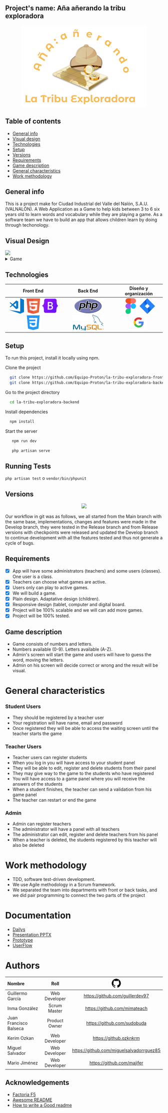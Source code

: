 ## Project's name: Aña añerando la tribu exploradora

<p align="center"> <img src="https://github.com/Equipo-Proton/la-tribu-exploradora-frontend/blob/readme/src/assets/img/HeaderLogo.png"/> </p>

## Table of contents

- [General info](#general-info)
- [Visual design](#visual-design)
- [Technologies](#technologies)
- [Setup](#setup)
- [Versions](#versions)
- [Requirements](#requirements)
- [Game description](#game-description)
- [General characteristics](#general-characteristics)
- [Work methodology](#work-methodology)

## General info

This is a project make for Ciudad Industrial del Valle del Nalón, S.A.U. (VALNALÓN). A Web Application as a Game to help kids between 3 to 6 six years old to learn words and vocabulary while they are playing a game. As a software team we have to build an app that allows children learn by doing through techonology.

## Visual Design

<img src="https://github.com/Equipo-Proton/la-tribu-exploradora-frontend/blob/readme/src/assets/gifs/Desktop-APP.gif"/>

<details><summary>Game</summary>

<img src="https://github.com/Equipo-Proton/la-tribu-exploradora-frontend/blob/readme/src/assets/gifs/Desktop-Game.gif"/>
</details>

## Technologies

|                                                                                                                                       Front End                                                                                                                                       |                                                                Back End                                                                 |                                                                                             Diseño y organización                                                                                              |
| :-----------------------------------------------------------------------------------------------------------------------------------------------------------------------------------------------------------------------------------------------------------------------------------: | :-------------------------------------------------------------------------------------------------------------------------------------: | :------------------------------------------------------------------------------------------------------------------------------------------------------------------------------------------------------------: |
| <img src="https://github.com/Yelose/Yelose/blob/main/img/vscode.png"> <img src="https://github.com/Yelose/Yelose/blob/main/img/html.png"> <img src="https://github.com/Yelose/Yelose/blob/main/img/bootstrap.png"> <img src="https://github.com/Yelose/Yelose/blob/main/img/css.png"> | <img src="https://github.com/Yelose/Yelose/blob/main/img/php.png"> <img src="https://github.com/Yelose/Yelose/blob/main/img/mysql.png"> | <img src="https://github.com/Yelose/Yelose/blob/main/img/figma.png"> <img src="https://github.com/Yelose/Yelose/blob/main/img/jira.png"> <img src="https://github.com/Yelose/Yelose/blob/main/img/google.png"> |

## Setup

To run this project, install it locally using npm.

Clone the project

```bash
  git clone https://github.com/Equipo-Proton/la-tribu-exploradora-frontend.git
  git clone https://github.com/Equipo-Proton/la-tribu-exploradora-backend.git
```

Go to the project directory

```bash
  cd la-tribu-exploradora-backend
```

Install dependencies

```bash
  npm install
```

Start the server

```bash
   npm run dev
```
```bash
   php artisan serve
```

## Running Tests

`php artisan test` o `vendor/bin/phpunit`

## Versions

<p align="center"> <img src="src/assets/img/Versions.png"/> </p>
Our workflow in git was as follows, we all started from the Main branch with the same base, implementations, changes and features were made in the Develop branch, they were tested in the Release branch and from Release versions with checkpoints were released and updated the Develop branch to continue development with all the features tested and thus not generate a cycle of bugs.

## Requirements

- [x] App will have some administrators (teachers) and some users (classes). One user is a class.
- [x] Teachers can choose what games are active.
- [x] Users only can play to active games.
- [x] We will build a game.
- [x] Plain design. Adaptative design (children).
- [x] Responsive design (tablet, computer and digital board.
- [x] Project will be 100% scalable and we will can add more games.
- [x] Project will be 100% tested.

## Game description

<ul>
<li>Game consists of numbers and letters.</li>
<li>Numbers available (0-9). Letters available (A-Z).</li>
<li>Admin's screen will start the game and users will have to guess the word, moving the letters.</li>
<li>Admin on his screen will decide correct or wrong and the result will be visual.</li>
</ul>

# General characteristics

### Student Users

- They should be registered by a teacher user
- Your registration will have name, email and password
- Once registered they will be able to access the waiting screen until the teacher starts the game

### Teacher Users

- Teacher users can register students
- When you log in you will have access to your student panel
- They will be able to edit, register and delete students from their panel
- They may give way to the game to the students who have registered
- You will have access to a game panel where you will receive the answers of the students
- When a student finishes, the teacher can send a validation from his game panel
- The teacher can restart or end the game

### Admin

- Admin can register teachers
- The administrator will have a panel with all teachers
- The administrator can edit, register and delete teachers from his panel
- When a teacher is deleted, the students registered by this teacher will also be deleted

# Work methodology

- TDD, software test-driven development.
- We use Agile methodology in a Scrum framework.
- We separated the team into departments with front or back tasks, and we did pair programming to connect the two parts of the project

# Documentation

- [Dailys](https://docs.google.com/document/d/1gGHcJYTPoZo_kbkBN_cQCpXgPu5JvurKWr8xd1vH7Lo/edit)
- [Presentation PPTX](https://docs.google.com/presentation/d/1TiQ86Y-N194oHaoAA1V5erXUQw2_3wZ_YzafjYdXoQs/edit?usp=sharing)
- [Prototype](https://www.figma.com/file/HCGDAXOHXuOM567hPHBryR/Proyecto-Pedag%C3%B3gico?node-id=111%3A3)
- [UserFlow](https://www.figma.com/file/R3aFH6bPeETNHazU5k2zO4/Valnal%C3%B3n-User-Flow?node-id=0%3A1)

# Authors

| Nombre                 |     Roll      | <img src="https://github.com/Yelose/Yelose/blob/main/img/github.png" width="30px" height="30px"> |
| :--------------------- | :-----------: | :----------------------------------------------------------------------------------------------: |
| Guillermo García       | Web Developer |                                 https://github.com/guillerdev97                                  |
| Inma González          | Scrum Master  |                                   https://github.com/mimateach                                   |
| Juan Francisco Balseca | Product Owner |                                   https://github.com/sudobuda                                    |
| Kerim Ozkan            | Web Developer |                                      https://github.ozknkrm                                      |
| Miguel Salvador        | Web Developer |                             https://github.com/miguelsalvadorrguez85                             |
| Mario Jiménez          | Web Developer |                                    https://github.com/majifer                                    |

## Acknowledgements

- [Factoria F5](https://factoriaf5.org/?gclid=Cj0KCQjwy5maBhDdARIsAMxrkw0EF7pGqIr-Pip3eRLWDJxu5McgIqrV4kG3QZg4Z3u8YLn7CBHj-PkaAgfXEALw_wcB)
- [Awesome README](https://github.com/matiassingers/awesome-readme)
- [How to write a Good readme](https://bulldogjob.com/news/449-how-to-write-a-good-readme-for-your-github-project)
